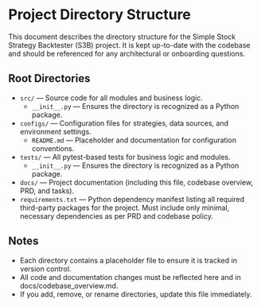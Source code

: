 # Project Directory Structure

This document describes the directory structure for the Simple Stock Strategy Backtester (S3B) project. It is kept up-to-date with the codebase and should be referenced for any architectural or onboarding questions.

## Root Directories

- `src/` — Source code for all modules and business logic.
    - `__init__.py` — Ensures the directory is recognized as a Python package.
- `configs/` — Configuration files for strategies, data sources, and environment settings.
    - `README.md` — Placeholder and documentation for configuration conventions.
- `tests/` — All pytest-based tests for business logic and modules.
    - `__init__.py` — Ensures the directory is recognized as a Python package.
- `docs/` — Project documentation (including this file, codebase overview, PRD, and tasks).
- `requirements.txt` — Python dependency manifest listing all required third-party packages for the project. Must include only minimal, necessary dependencies as per PRD and codebase policy.

## Notes
- Each directory contains a placeholder file to ensure it is tracked in version control.
- All code and documentation changes must be reflected here and in docs/codebase_overview.md.
- If you add, remove, or rename directories, update this file immediately.
